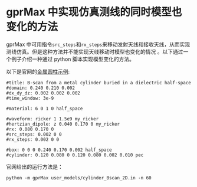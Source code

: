 # gprMax 中实现仿真测线的同时模型也变化的方法

gprMax 中可用指令`src_steps`和`rx_steps`来移动发射天线和接收天线，从而实现测线仿真。但是这种方法并不能实现天线移动时模型也变化的情况
。以下通过一个例子介绍一种通过 python 脚本实现模型变化的方法。

以下是官网的[金属圆柱示例](http://docs.gprmax.com/en/latest/examples_simple_2D.html#b-scan-from-a-metal-cylinder):

    #title: B-scan from a metal cylinder buried in a dielectric half-space
    #domain: 0.240 0.210 0.002
    #dx_dy_dz: 0.002 0.002 0.002
    #time_window: 3e-9

    #material: 6 0 1 0 half_space

    #waveform: ricker 1 1.5e9 my_ricker
    #hertzian_dipole: z 0.040 0.170 0 my_ricker
    #rx: 0.080 0.170 0
    #src_steps: 0.002 0 0
    #rx_steps: 0.002 0 0

    #box: 0 0 0 0.240 0.170 0.002 half_space
    #cylinder: 0.120 0.080 0 0.120 0.080 0.002 0.010 pec

官网给出的运行方法是：

    python -m gprMax user_models/cylinder_Bscan_2D.in -n 60

